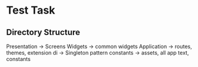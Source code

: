# Test Task

## Directory Structure
Presentation -> Screens
Widgets -> common widgets
Application -> routes, themes, extension
di -> Singleton pattern
constants -> assets, all app text, constants
